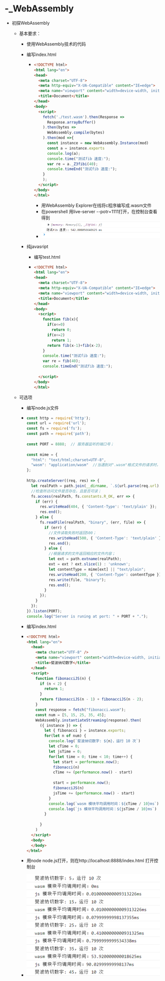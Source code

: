 # -_WebAssembly
* 初探WebAssembly

  - 基本要求：

    - 使用WebAssembly技术的代码

    - 编写index.html

      - ```html
        <!DOCTYPE html>
        <html lang="en">
        <head>
          <meta charset="UTF-8">
          <meta http-equiv="X-UA-Compatible" content="IE=edge">
          <meta name="viewport" content="width=device-width, initial-scale=1.0">
          <title>Document</title>
        </head>
        <body>
          <script>
            fetch('./test.wasm').then(Response =>
              Response.arrayBuffer()
            ).then(bytes =>
              WebAssembly.compile(bytes)
            ).then(mod =>{
              const instance = new WebAssembly.Instance(mod)
              const a = instance.exports
              console.log(a);
              console.time("测试fib 速度:");
              var re = a._Z3fibi(40);
              console.timeEnd("测试fib 速度:");
            }
            );
          </script>
        </body>
        </html>
        ```

        - 用WebAssembly Explorer在线将c程序编写成.wasm文件
        - 在powershell 用live-server --potr=1111打开，在控制台查看得到
        - ![图片1](https://github.com/jjk9090/-_WebAssembly/blob/master/web.PNG)

    - 纯javasript

      - 编写test.html

      - ```html
        <!DOCTYPE html>
        <html lang="en">
        <head>
          <meta charset="UTF-8">
          <meta http-equiv="X-UA-Compatible" content="IE=edge">
          <meta name="viewport" content="width=device-width, initial-scale=1.0">
          <title>Document</title>
        </head>
        <body>
          <script>
            function fib(x){
              if(x<=0)
                return 0;
              if(x<=2)
                return 1;
              return fib(x-1)+fib(x-2);
            }
            console.time("测试fib 速度:");
            var re = fib(40);
            console.timeEnd("测试fib 速度:");
            
          </script>
        </body>
        </html>
        ```

  - 可选项

    - 编写node.js文件

    - ```js
      const http = require('http');
      const url = require('url');
      const fs = require('fs');
      const path = require('path');
      
      const PORT = 8888;  // 服务器监听的端口号；
      
      const mime = {
        "html": "text/html;charset=UTF-8",
        "wasm": "application/wasm"  //当遇到对".wasm"格式文件的请求时，返回特定的MIME头；
      };
      
      http.createServer((req, res) => {
        let realPath = path.join(__dirname, `.${url.parse(req.url).pathname}`);
        //检查所访问文件是否存在，且是否可读；
        fs.access(realPath, fs.constants.R_OK, err => {  
          if (err) {
            res.writeHead(404, { 'Content-Type': 'text/plain' });
            res.end();
          } else {
            fs.readFile(realPath, "binary", (err, file) => {
              if (err) {
                //文件读取失败时返回500；
                res.writeHead(500, { 'Content-Type': 'text/plain' });
                res.end();
              } else {
                //根据请求的文件返回相应的文件内容；
                let ext = path.extname(realPath);
                ext = ext ? ext.slice(1) : 'unknown';
                let contentType = mime[ext] || "text/plain";
                res.writeHead(200, { 'Content-Type': contentType });
                res.write(file, "binary");
                res.end();
              }
            });
          }
        });
      }).listen(PORT);
      console.log("Server is runing at port: " + PORT + ".");
      ```

    - 编写index.html

    - ```html
      <!DOCTYPE html>
      <html lang="en">
        <head>
          <meta charset="UTF-8" />
          <meta name="viewport" content="width=device-width, initial-scale=1.0" />
          <title>斐波纳切数字</title>
        </head>
        <script>
          function fibonacciJS(n) {
            if (n < 2) {
              return 1;
            }
            return fibonacciJS(n - 1) + fibonacciJS(n - 2);
          }
          const response = fetch("fibonacci.wasm");
          const num = [5, 15, 25, 35, 45];
          WebAssembly.instantiateStreaming(response).then(
            ({ instance }) => {
              let { fibonacci } = instance.exports;
              for(let n of num) {
                console.log(`斐波纳切数字: ${n}，运行 10 次`)
                let cTime = 0;
                let jsTime = 0;
                for(let time = 0; time < 10; time++) {
                  let start = performance.now();
                  fibonacci(n)
                  cTime += (performance.now() - start)
      
                  start = performance.now();
                  fibonacciJS(n)
                  jsTime += (performance.now() - start)
                }
                console.log(`wasm 模块平均调用时间：${cTime / 10}ms`)
                console.log(`js 模块平均调用时间：${jsTime / 10}ms`)
              }
      
            }
          )
        </script>
        <body>
        </body>
      </html>
      ```

    - 用node node.js打开，则在http://localhost:8888/index.html 打开控制台
    - ![image](https://github.com/jjk9090/-_WebAssembly/blob/master/image.PNG)
    
